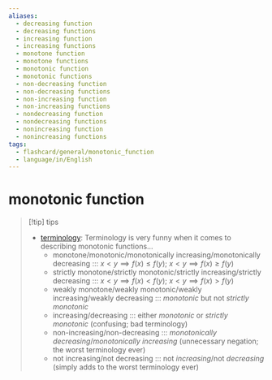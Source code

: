 ```yaml
---
aliases:
  - decreasing function
  - decreasing functions
  - increasing function
  - increasing functions
  - monotone function
  - monotone functions
  - monotonic function
  - monotonic functions
  - non-decreasing function
  - non-decreasing functions
  - non-increasing function
  - non-increasing functions
  - nondecreasing function
  - nondecreasing functions
  - nonincreasing function
  - nonincreasing functions
tags:
  - flashcard/general/monotonic_function
  - language/in/English
---
```


# monotonic function

> [!tip] tips
>
> - [terminology](terminology.md): Terminology is very funny when it comes to describing monotonic functions...
>   - monotone/monotonic/monotonically increasing/monotonically decreasing ::: $x < y \implies f(x) \le f(y)$; $x < y \implies f(x) \ge f(y)$ <!--SR:!2024-05-01,73,310!2024-05-23,73,337-->
>   - strictly monotone/strictly monotonic/strictly increasing/strictly decreasing ::: $x < y \implies f(x) < f(y)$; $x < y \implies f(x) > f(y)$ <!--SR:!2024-09-18,163,310!2024-05-08,61,337-->
>   - weakly monotone/weakly monotonic/weakly increasing/weakly decreasing ::: _monotonic_ but not _strictly monotonic_ <!--SR:!2024-10-31,194,310!2024-05-05,58,337-->
>   - increasing/decreasing ::: either _monotonic_ or _strictly monotonic_ (confusing; bad terminology) <!--SR:!2024-09-17,162,310!2024-05-30,78,337-->
>   - non-increasing/non-decreasing ::: _monotonically decreasing_/_monotonically increasing_ (unnecessary negation; the worst terminology ever) <!--SR:!2024-12-29,256,330!2024-05-13,64,337-->
>   - not increasing/not decreasing ::: not _increasing_/not _decreasing_ (simply adds to the worst terminology ever) <!--SR:!2024-10-22,188,310!2024-05-14,65,337-->
